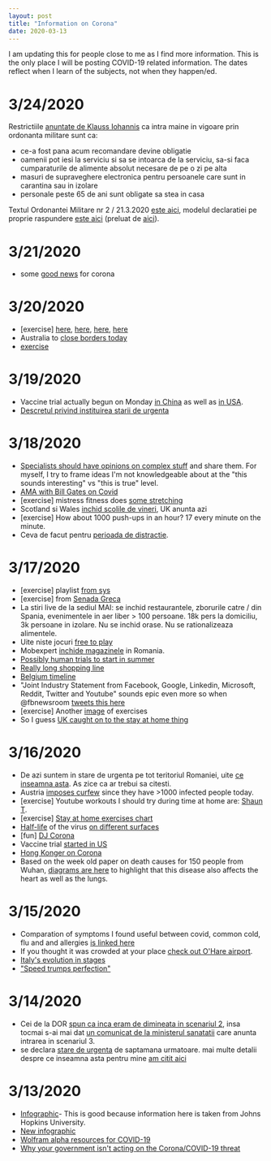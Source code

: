 ```yaml
---
layout: post
title: "Information on Corona"
date: 2020-03-13
---
```


I am updating this for people close to me as I find more information. This is the only place I will be posting COVID-19 related information. The dates reflect when I learn of the subjects, not when they happen/ed.

# 3/24/2020
Restrictiile [anuntate de Klauss Iohannis](https://www.facebook.com/ministeruldeinterne/videos/167255187634457/) ca intra maine in vigoare prin ordonanta militare sunt ca:
- ce-a fost pana acum recomandare devine obligatie
- oamenii pot iesi la serviciu si sa se intoarca de la serviciu, sa-si faca cumparaturile de alimente absolut necesare de pe o zi pe alta
- masuri de supraveghere electronica pentru persoanele care sunt in carantina sau in izolare
- personale peste 65 de ani sunt obligate sa stea in casa

Textul Ordonantei Militare nr 2 / 21.3.2020 [este aici](http://legislatie.just.ro/Public/DetaliiDocument/224284), modelul declaratiei pe proprie raspundere [este aici](https://www.mai.gov.ro/wp-content/uploads/2020/03/MODEL-Declaratie-pe-proprie-raspundere.pdf) (preluat de [aici](https://www.mai.gov.ro/modelul-declaratiei-pe-proprie-raspundere-referitoare-la-circulatia-persoanelor-in-afara-locuintei-gospodariei-conform-ordonantei-militare-nr-2-din-21-03-2020/)).

# 3/21/2020
* some [good news](https://www.instagram.com/p/B9-UmavlDvi/?igshid=wh62zqd3o14r) for corona

# 3/20/2020
* [exercise] [here](https://nc.fit/athome), [here](https://www.youtube.com/channel/UCaBqRxHEMomgFU-AkSfodCw), [here](https://www.fitnessblender.com/), [here](https://www.youtube.com/watch?v=gDdrDBlN9T8)
* Australia to [close borders today](https://sydneynews.sydney/sydney-news/australia-closing-borders-in-a-few-hours-for-6-months/6572/?fbclid=IwAR13c4ZzVYcbMc4MUNIDmGeEM9Co3XDsgyz8-tYQzqPNYL_rGs8-HtZdFXA)
* [exercise](https://www.instagram.com/p/B96ucaLp0MT/?igshid=1fqqnkqx8mza1)

# 3/19/2020
* Vaccine trial actually begun on Monday [in China](https://www.washingtonpost.com/world/asia_pacific/chinas-wolf-warrior-strives-to-be-first-with-coronavirus-vaccine/2020/03/19/d6705cba-699c-11ea-b199-3a9799c54512_story.html) as well as [in USA](https://www.washingtonpost.com/politics/government-official-coronavirus-vaccine-trial-starts-monday/2020/03/15/7ce93710-6722-11ea-b199-3a9799c54512_story.html).
* [Descretul privind instituirea starii de urgenta](https://www.juridice.ro/676227/decret-privind-instituirea-starii-de-urgenta.html)

# 3/18/2020
* [Specialists should have opinions on complex stuff](https://www.instagram.com/p/B94wN0ngwGr/?igshid=asg8z5qi768e) and share them. For myself, I try to frame ideas I'm not knowledgeable about at the "this sounds interesting" vs "this is true" level. 
* [AMA with Bill Gates on Covid](https://www.reddit.com/r/Coronavirus/comments/fksnbf/im_bill_gates_cochair_of_the_bill_melinda_gates/)
* [exercise] mistress fitness does [some stretching](https://www.instagram.com/p/B94WN87HdaX/?igshid=prqzcp5xmiol)
* Scotland si Wales [inchid scolile de vineri](https://www.reuters.com/article/us-health-coronavirus-britain-schools-idUSKBN215178?taid=5e724531893d280001e52639&utm_campaign=trueAnthem%3A+Trending+Content&utm_medium=trueAnthem&utm_source=twitter), UK anunta azi
* [exercise] How about 1000 push-ups in an hour? 17 every minute on the minute. 
* Ceva de facut pentru [perioada de distractie](https://docs.google.com/document/d/1vwXGex_vcGG5-dtJxGPVFIBXtqgopOZPnga0WUQt23A/edit?fbclid=IwAR3YNYIUbBaVZGrxXLsiSFykmgkUnyAJOR_EDedQEXTkxpuIGf784LrKTTo).

# 3/17/2020
* [exercise] playlist [from sys](https://www.youtube.com/playlist?list=PLKqt0rAWn0jphbIzpDASDl2SgymVopUnz)
* [exercise] from [Senada Greca](https://www.instagram.com/p/B92I7nLjzN1/?igshid=1kxz49j4f1kqq)
* La stiri live de la sediul MAI: se inchid restaurantele, zborurile catre / din Spania, evenimentele in aer liber > 100 persoane. 18k pers la domiciliu, 3k persoane in izolare. Nu se inchid orase. Nu se rationalizeaza alimentele.
* Uite niste jocuri [free to play](https://www.gog.com/partner/stay_at_home)
* Mobexpert [inchide magazinele](https://www.zf.ro/companii/decizie-precedent-magazinele-mobexpert-inchid-perioada-nedeterminata-dan-sucu-proprietar-ne-putem-asuma-riscul-punem-pericol-sanatatea-fie-angajatilor-nostri-fie-clientilor-salariatii-vor-primi-75-18989291) in Romania.
* [Possibly human trials to start in summer](https://twitter.com/skathire/status/1239875777728073729?s=20)
* [Really long shopping line](https://twitter.com/lopp/status/1239676109731647491)
* [Belgium timeline](https://twitter.com/brendt_gd/status/1239806402656448513?s=21)
* "Joint Industry Statement from Facebook, Google, Linkedin, Microsoft, Reddit, Twitter and Youtube" sounds epic even more so when @fbnewsroom [tweets this here](https://twitter.com/fbnewsroom/status/1239703497479614466?s=20)
* [exercise] Another [image](https://scontent.fotp3-1.fna.fbcdn.net/v/t1.0-9/p960x960/89784439_3652605708143290_5785943717969920000_o.jpg?_nc_cat=107&_nc_sid=ca434c&_nc_ohc=55zjrSLZnAIAX8d9Upx&_nc_ht=scontent.fotp3-1.fna&_nc_tp=6&oh=0fdd2c3c8d5bd105d74f1c97b13f90a5&oe=5E94E1C9) of exercises
* So I guess [UK caught on to the stay at home thing](https://twitter.com/billneelynbc/status/1239669547331878915?s=21)

# 3/16/2020
* De azi suntem in stare de urgenta pe tot teritoriul Romaniei, uite [ce inseamna asta](https://www.juridice.ro/676227/decret-privind-instituirea-starii-de-urgenta.html). As zice ca ar trebui sa citesti. 
* Austria [imposes curfew](https://www.youtube.com/watch?v=LBFPEiKKbGE&t=29s) since they have >1000 infected people today.
* [exercise] Youtube workouts I should try during time at home are: [Shaun T](https://www.youtube.com/user/shauntfitness/playlists).
* [exercise] [Stay at home exercises chart](https://img.pr0gramm.com/2020/03/14/2865e9755157e9dd.jpg)
* [Half-life](https://en.wikipedia.org/wiki/Half-life) of the virus [on different surfaces](https://img.pr0gramm.com/2020/03/15/480e1cf1144cf2f5.jpg)
* [fun] [DJ Corona](https://pr0gramm.com/top/3744154)
* Vaccine trial [started in US](https://apnews.com/8089a3d0ec8f9fde971bddd7b3aa2ba1)
* [Hong Konger on Corona](https://twitter.com/laurelchor/status/1238472298547613696?s=21)
* Based on the week old paper on death causes for 150 people from Wuhan, [diagrams are here](https://www.instagram.com/p/B9u0ue3g6I7/?igshid=1mqc4g98ibbyt) to highlight that this disease also affects the heart as well as the lungs. 

# 3/15/2020
* Comparation of symptoms I found useful between covid, common cold, flu and and allergies [is linked here](https://www.instagram.com/p/B9xIA7QAJvA/?igshid=8wj31it9nbuv)
* If you thought it was crowded at your place [check out O'Hare airport](https://twitter.com/BrookeGMcDonald/status/1238986272137502720).
* [Italy's evolution in stages](https://twitter.com/JasonYanowitz/status/1238977743653687296)
* ["Speed trumps perfection"](https://twitter.com/i/status/1238865202868883461)

# 3/14/2020
* Cei de la DOR [spun ca inca eram de dimineata in scenariul 2](https://www.dor.ro/coronavirus-cele-patru-scenarii-in-romania/), insa tocmai s-ai mai dat [un comunicat de la ministerul sanatatii](http://www.ms.ro/2020/03/14/buletin-informativ-14-03-2020-ora-1600/) care anunta intrarea in scenariul 3.
* se declara [stare de urgenta](http://m.ziare.com/klaus-johannis/live-iohannis-iese-la-declaratii-dupa-ce-a-scos-guvernul-din-izolare-sa-depuna-juramantul-1601650) de saptamana urmatoare. mai multe detalii despre ce inseamna asta pentru mine [am citit aici](https://www.mediafax.ro/coronavirus/ce-inseamna-starea-de-urgenta-in-ce-fel-te-poate-afecta-18986338) 


# 3/13/2020
* [Infographic](https://www.arcgis.com/apps/opsdashboard/index.html#/bda7594740fd40299423467b48e9ecf6)-
This is good because information here is taken from Johns Hopkins University. 
* [New infographic](https://experience.arcgis.com/experience/685d0ace521648f8a5beeeee1b9125cd)
* [Wolfram alpha resources for COVID-19](https://community.wolfram.com/groups/-/m/t/1872608)
* [Why your government isn't acting on the Corona/COVID-19 threat](https://ma.ttias.be/government-act-corona-covid-19/)